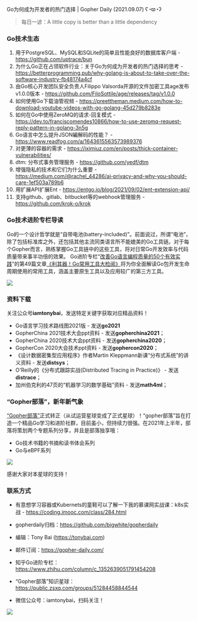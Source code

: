 Go为何成为开发者的热门选择 | Gopher Daily (2021.09.07) ʕ◔ϖ◔ʔ

>每日一谚：A little copy is better than a little dependency

### Go技术生态

1. 用于PostgreSQL、MySQL和SQLite的简单且性能良好的数据库客户端 - https://github.com/uptrace/bun
2. 为什么Go正在占领软件行业：关于Go为何成为开发者的热门选择的思考 - https://betterprogramming.pub/why-golang-is-about-to-take-over-the-software-industry-fb48174a4cf
3. 由Go核心开发团队安全负责人Filippo Valsorda开源的文件加密工具age发布v1.0.0版本 - https://github.com/FiloSottile/age/releases/tag/v1.0.0
4. 如何使用Go下载油管视频 - https://preettheman.medium.com/how-to-download-youtube-videos-with-go-golang-45d279b8283e
5. 如何在Go中使用ZeroMQ的请求-回复模式 - https://dev.to/franciscomendes10866/how-to-use-zeromq-request-reply-pattern-in-golang-3n5g
6. Go语言中怎么提升JSON編解码的性能？ - https://www.readfog.com/a/1643615563573989376
7. 对更薄的容器的需求 - https://iximiuz.com/en/posts/thick-container-vulnerabilities/ 
8. dtm: 分布式事务管理服务 - https://github.com/yedf/dtm
9. 增强隐私的技术和它们为什么重要 - https://medium.com/@rachel_44286/ai-privacy-and-why-you-should-care-1ef503a789b6
10. 用扩展API扩展Ent - https://entgo.io/blog/2021/09/02/ent-extension-api/
11. 支持github、gitlab、bitbucket等的webhook管理服务 - https://github.com/krok-o/krok


### Go技术进阶专栏导读

Go的一个设计哲学就是“自带电池(battery-included)”。前面说过，所谓“电池”，除了包括标准库之外，还包括其他主流同类语言所不能媲美的Go工具链。对于每个Gopher而言，熟练掌握Go工具链中的这些工具，将对日常Go开发效率与代码质量带来事半功倍的效果。 Go进阶专栏“[改善Go语⾔编程质量的50个有效实践](https://mp.weixin.qq.com/s/RThCEQOdytQxwrMP7XRTRw)”的第49篇文章[《利其器！Go常用工具大检阅》](https://www.imooc.com/read/87/article/2479)将为你全面解读Go包开发生命周期使用的常用工具，涵盖主要原生工具以及应用较广的第三方工具。

![](http://image.tonybai.com/img/202011/go-column-pgo-with-qr-and-text.png)


### 资料下载

关注公众号**iamtonybai**，发送特定关键字获取对应精品资料！

* Go语言学习技术路线图2021版 - 发送**go2021**
* GopherChina 2021技术大会ppt资料 - 发送**gopherchina2021**；
* GopherChina 2020技术大会ppt资料 - 发送**gopherchina2020**；
* GopherCon 2020大会技术ppt资料 - 发送**gophercon2020**；
* 《设计数据密集型应用程序》作者Martin Kleppmann新课“分布式系统”的讲义资料 - 发送**distsys**；
* O'Reilly的《分布式跟踪实战(Distributed Tracing in Practice)》 - 发送**distrace**；
* 加州伯克利的47页的“机器学习的数学基础”资料 - 发送**math4ml**；

### “Gopher部落”，新年新气象

[“Gopher部落”](https://mp.weixin.qq.com/s/jUqAL7hf2GmMun64BJufEA)正式转正（从试运营星球变成了正式星球）！“gopher部落”旨在打造一个精品Go学习和进阶社群，目前虽小，但持续力很强。在2021年上半年，部落将策划两个专题系列分享，并且是部落独享哦：

* Go技术书籍的书摘和读书体会系列
* Go与eBPF系列

![](http://image.tonybai.com/img/202103/gopher-tribe-zsxq-card.png)

感谢大家对本星球的支持！

### 联系方式

* 有意想学习容器或Kubernets的童鞋可以了解一下我的慕课网实战课：k8s实战 - https://coding.imooc.com/class/284.html
* gopherdaily归档：https://github.com/bigwhite/gopherdaily

* 编辑：Tony Bai (https://tonybai.com)
* 邮件订阅：https://gopher-daily.com/
* 知乎Go进阶专栏：https://www.zhihu.com/column/c_1352639051791454208
* “Gopher部落”知识星球：https://public.zsxq.com/groups/51284458844544
* 微信公众号：iamtonybai，扫码关注！

![](http://image.tonybai.com/img/202011/qrcode_for_iamtonybai.jpg)

